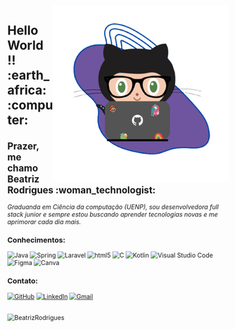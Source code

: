 <img align="right" width="400" height="400" alt="girBia-removebg-preview png" src="https://github.com/BeatrizRodrigues/BeatrizRodrigues/blob/main/imagens/girBia-removebg-preview.png"/>

<h1>Hello World !! :earth_africa: :computer: </h1>


<h2>Prazer, me chamo Beatriz Rodrigues :woman_technologist:</h2>

<p>
  <em>
Graduanda em Ciência da computação (UENP), sou desenvolvedora 
full stack junior e sempre estou buscando aprender tecnologias novas e me aprimorar cada dia mais.
  </em>  
</p>

<h3>Conhecimentos: </h3>

<div>
  <img alt="Java" src="https://img.shields.io/badge/java-%23ED8B00.svg?&style=flat&logo=java&logoColor=white"/>
  <img alt="Spring" src="https://img.shields.io/badge/spring-%236DB33F.svg?&style=flat&logo=spring&logoColor=white"/>
  <img alt="Laravel" src="https://img.shields.io/badge/laravel-%23FF2D20.svg?&style=flat&logo=laravel&logoColor=white"/>
  <img alt="html5" src="https://img.shields.io/badge/html5-%23E34F26.svg?&style=flat&logo=html5&logoColor=white"/>
  <img alt="C" src="https://img.shields.io/badge/c-%2300599C.svg?style=flat&logo=c&logoColor=white"/>
  <img alt="Kotlin" src="https://img.shields.io/badge/kotlin-%230095D5.svg?style=flat&logo=kotlin&logoColor=white"/>
  <img alt="Visual Studio Code" src="https://img.shields.io/badge/VisualStudioCode-0078d7.svg?style=flat&logo=visual-studio-code&logoColor=white"/>
  <img alt="Figma" src="https://img.shields.io/badge/figma-%23F24E1E.svg?style=flat&logo=figma&logoColor=white"/>
  <img alt="Canva" src="https://img.shields.io/badge/Canva-%2300C4CC.svg?style=flat&logo=Canva&logoColor=white"/>
 </div>

<h3>Contato: </h3>

<div>
  <a href="https://github.com/BeatrizRodrigues"><img alt="GitHub" src="https://img.shields.io/badge/github-%23121011.svg?style=flat&logo=github&logoColor=white"/></a>
  <a href="https://www.linkedin.com/in/beatriz-rodrigues-7b7627195/"><img alt="LinkedIn" src="https://img.shields.io/badge/linkedin-%230077B5.svg?style=flat&logo=linkedin&logoColor=white"/></a>
  <a href="mailto: beatriz.ap.freitas.rodrigues@gmail.com"><img alt="Gmail" src="https://img.shields.io/badge/Gmail-D14836?style=flat&logo=gmail&logoColor=white" /></a>
</div>
<br>
<div>
    <p align="left">
      <img src="https://github-readme-stats.vercel.app/api/top-langs/?username=BeatrizRodrigues&layout=compact&show_icons=true&theme=radical" alt="BeatrizRodrigues"/> 
    </p>
</div>
